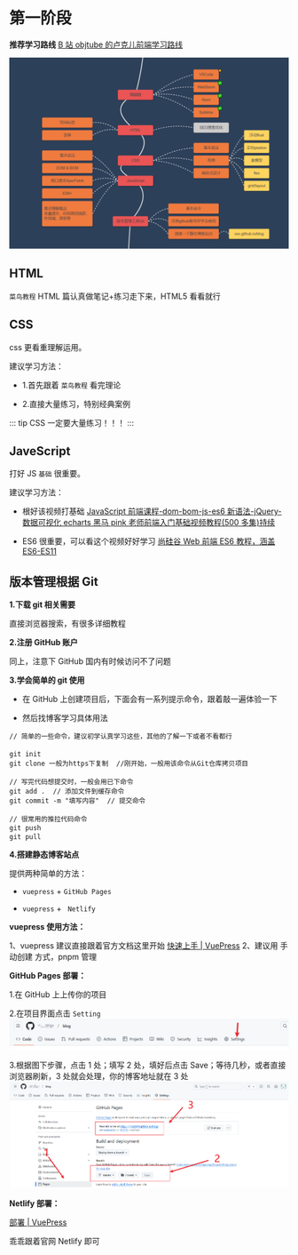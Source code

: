 # 第一阶段

**推荐学习路线** [B 站 objtube 的卢克儿前端学习路线](https://objtube.github.io/front-end-roadmap/#/)

![图片](../images/first-0.png)

## HTML

`菜鸟教程` HTML 篇认真做笔记+练习走下来，HTML5 看看就行

## CSS

css 更看重理解运用。

建议学习方法：

- 1.首先跟着 `菜鸟教程` 看完理论

- 2.直接大量练习，特别经典案例

::: tip
CSS 一定要大量练习！！！
:::

## JaveScript

打好 JS `基础` 很重要。

建议学习方法：

- 根好该视频打基础 [JavaScript 前端课程-dom-bom-js-es6 新语法-jQuery-数据可视化 echarts 黑马 pink 老师前端入门基础视频教程(500 多集)持续](https://www.bilibili.com/video/BV1Sy4y1C7ha/?p=436&share_source=copy_web&vd_source=556068448e3e9981758eda02d5e5001b)

- ES6 很重要，可以看这个视频好好学习 [尚硅谷 Web 前端 ES6 教程，涵盖 ES6-ES11](https://www.bilibili.com/video/BV1uK411H7on/?share_source=copy_web&vd_source=556068448e3e9981758eda02d5e5001b)

## 版本管理根据 Git

**1.下载 git 相关需要**

直接浏览器搜索，有很多详细教程

**2.注册 GitHub 账户**

同上，注意下 GitHub 国内有时候访问不了问题

**3.学会简单的 git 使用**

- 在 GitHub 上创建项目后，下面会有一系列提示命令，跟着敲一遍体验一下

- 然后找博客学习具体用法

```nginx
// 简单的一些命令，建议初学认真学习这些，其他的了解一下或者不看都行

git init
git clone 一般为https下复制  //刚开始，一般用该命令从Git仓库拷贝项目

// 写完代码想提交时，一般会用已下命令
git add .  // 添加文件到缓存命令
git commit -m "填写内容"  // 提交命令

// 很常用的推拉代码命令
git push
git pull
```

**4.搭建静态博客站点**

提供两种简单的方法：

- `vuepress` + `GitHub Pages`

- `vuepress` + ` Netlify`

**vuepress 使用方法：**

1、vuepress 建议直接跟着官方文档这里开始 [快速上手 | VuePress](https://vuepress.vuejs.org/zh/guide/getting-started.html#创建项目)
2、建议用 手动创建 方式，pnpm 管理

**GitHub Pages 部署：**

1.在 GitHub 上上传你的项目

2.在项目界面点击 `Setting`
![图片](../images/one-0.png)

3.根据图下步骤，点击 1 处；填写 2 处，填好后点击 Save；等待几秒，或者直接浏览器刷新，3 处就会处理，你的博客地址就在 3 处
![图片](../images/one-1.png)

**Netlify 部署：**

[部署 | VuePress](https://vuepress.vuejs.org/zh/guide/deployment.html#netlify)

乖乖跟着官网 Netlify 即可
